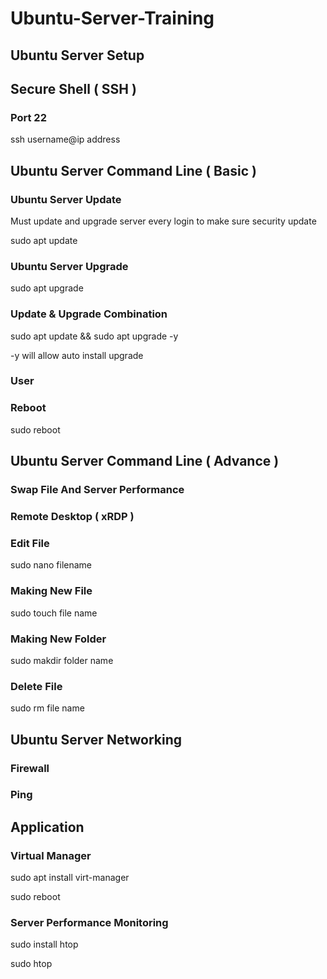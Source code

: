 # Ubuntu-Server-Training

## Ubuntu Server Setup

## Secure Shell ( SSH )

### Port 22

ssh username@ip address

## Ubuntu Server Command Line ( Basic )

### Ubuntu Server Update

Must update and upgrade server every login to make sure security update

sudo apt update

### Ubuntu Server Upgrade
sudo apt upgrade

### Update & Upgrade Combination
sudo apt update && sudo apt upgrade -y

-y will allow auto install upgrade

### User

### Reboot

sudo reboot

## Ubuntu Server Command Line ( Advance )

### Swap File And Server Performance

### Remote Desktop ( xRDP )

### Edit File

sudo nano filename

### Making New File

sudo touch file name

### Making New Folder

sudo makdir folder name

### Delete File

sudo rm file name


## Ubuntu Server Networking

### Firewall

### Ping


## Application

### Virtual Manager

sudo apt install virt-manager

sudo reboot

### Server Performance Monitoring

sudo install htop

sudo htop

